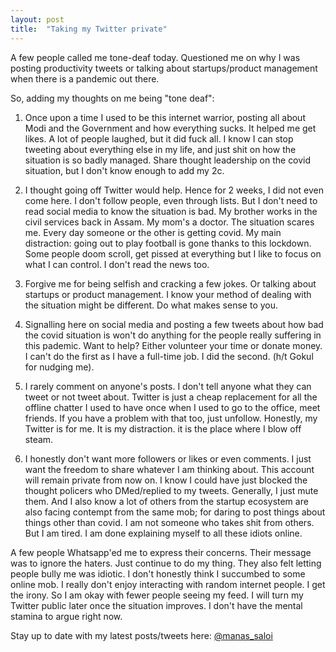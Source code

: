 ```yaml
---
layout: post
title:  "Taking my Twitter private"
---
```


A few people called me tone-deaf today. Questioned me on why I was posting productivity tweets or talking about startups/product management when there is a pandemic out there.

So, adding my thoughts on me being "tone deaf":

1. Once upon a time I used to be this internet warrior, posting all about Modi and the Government and how everything sucks. It helped me get likes. A lot of people laughed, but it did fuck all. I know I can stop tweeting about everything else in my life, and just shit on how the situation is so badly managed. Share thought leadership on the covid situation, but I don't know enough to add my 2c.

2. I thought going off Twitter would help. Hence for 2 weeks, I did not even come here. I don't follow people, even through lists. But I don't need to read social media to know the situation is bad. My brother works in the civil services back in Assam. My mom's a doctor. The situation scares me. Every day someone or the other is getting covid. My main distraction: going out to play football is gone thanks to this lockdown. Some people doom scroll, get pissed at everything but I like to focus on what I can control. I don't read the news too.

3. Forgive me for being selfish and cracking a few jokes. Or talking about startups or product management. I know your method of dealing with the situation might be different. Do what makes sense to you.

4. Signalling here on social media and posting a few tweets about how bad the covid situation is won't do anything for the people really suffering in this pademic. Want to help? Either volunteer your time or donate money. I can't do the first as I have a full-time job. I did the second. (h/t Gokul for nudging me).

5. I rarely comment on anyone's posts. I don't tell anyone what they can tweet or not tweet about. Twitter is just a cheap replacement for all the offline chatter I used to have once when I used to go to the office, meet friends. If you have a problem with that too, just unfollow. Honestly, my Twitter is for me. It is my distraction. it is the place where I blow off steam.

6. I honestly don't want more followers or likes or even comments. I just want the freedom to share whatever I am thinking about. This account will remain private from now on. I know I could have just blocked the thought policers who DMed/replied to my tweets. Generally, I just mute them. And I also know a lot of others from the startup ecosystem are also facing contempt from the same mob; for daring to post things about things other than covid. I am not someone who takes shit from others. But I am tired. I am done explaining myself to all these idiots online.

A few people Whatsapp'ed me to express their concerns. Their message was to ignore the haters. Just continue to do my thing. They also felt letting people bully me was idiotic. I don't honestly think I succumbed to some online mob. I really don't enjoy interacting with random internet people. I get the irony. So I am okay with fewer people seeing my feed. I will turn my Twitter public later once the situation improves. I don't have the mental stamina to argue right now.

Stay up to date with my latest posts/tweets here: [@manas_saloi](http://twitter.com/manas_saloi)

